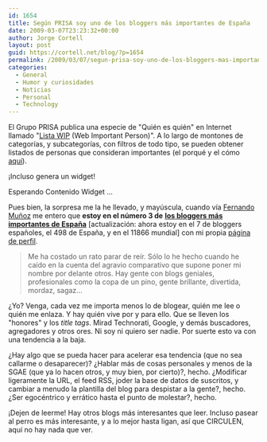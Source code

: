 ```yaml
---
id: 1654
title: Según PRISA soy uno de los bloggers más importantes de España
date: 2009-03-07T23:23:32+00:00
author: Jorge Cortell
layout: post
guid: https://cortell.net/blog/?p=1654
permalink: /2009/03/07/segun-prisa-soy-uno-de-los-bloggers-mas-importante-de-espana/
categories:
  - General
  - Humor y curiosidades
  - Noticias
  - Personal
  - Technology
---
```

El Grupo PRISA publica una especie de "Quién es quién" en Internet llamado "<a title="https://www.lalistawip.com" href="https://www.lalistawip.com" target="_blank">Lista WIP</a> (Web Important Person)". A lo largo de montones de categorías, y subcategorías, con filtros de todo tipo, se pueden obtener listados de personas que consideran importantes (el porqué y el cómo <a title="https://blog.lalistawip.com/blog_de_famosos/2008/02/de-dnde-salen-l.html" href="https://blog.lalistawip.com/blog_de_famosos/2008/02/de-dnde-salen-l.html" target="_blank">aquí</a>). 

¡Incluso genera un widget!

Esperando Contenido Widget ...

Pues bien, la sorpresa me la he llevado, y mayúscula, cuando vía <a title="https://www.treceporciento.com/recopilaciones/24-bloggers-mas-importantes/" href="https://www.treceporciento.com/recopilaciones/24-bloggers-mas-importantes/" target="_blank">Fernando Muñoz</a> me entero que **estoy en el número 3 de** **<a title="https://www.lalistawip.com/top-100/?lista=cat__Comunicaci%F3n-role__Blogger-loc__Espa%F1a" href="https://www.lalistawip.com/top-100/?lista=cat__Comunicaci%F3n-role__Blogger-loc__Espa%F1a" target="_blank">los bloggers más importantes de España</a>** [actualización: ahora estoy en el 7 de bloggers españoles, el 498 de España, y en el 11866 mundial] con mi propia <a title="https://www.lalistawip.com/personaje/Jorge+Cortell_9987298/" href="https://www.lalistawip.com/personaje/Jorge+Cortell_9987298/" target="_blank">página de perfil</a>.

> Me ha costado un rato parar de reír. Sólo lo he hecho cuando he caído en la cuenta del agravio comparativo que supone poner mi nombre por delante otros. Hay gente con blogs geniales, profesionales como la copa de un pino, gente brillante, divertida, mordaz, sagaz...

¿Yo? Venga, cada vez me importa menos lo de blogear, quién me lee o quién me enlaza. Y hay quién vive por y para ello. Que se lleven los "honores" y los _title tags_. Mirad Technorati, Google, y demás buscadores, agregadores y otros ores. Ni soy ni quiero ser nadie. Por suerte esto va con una tendencia a la baja.

¿Hay algo que se pueda hacer para acelerar esa tendencia (que no sea callarme o desaparecer)? ¿Hablar más de cosas personales y menos de la SGAE (que ya lo hacen otros, y muy bien, por cierto)?, hecho. ¿Modificar ligeramente la URL, el feed RSS, joder la base de datos de suscritos, y cambiar a menudo la plantilla del blog para despistar a la gente?, hecho. ¿Ser egocéntrico y errático hasta el punto de molestar?, hecho. 

¡Dejen de leerme! Hay otros blogs más interesantes que leer. Incluso pasear al perro es más interesante, y a lo mejor hasta ligan, así que CIRCULEN, aquí no hay nada que ver.